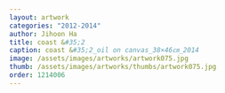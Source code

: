 ```yaml
---
layout: artwork 
categories: "2012-2014" 
author: Jihoon Ha 
title: coast &#35;2 
caption: coast &#35;2_oil on canvas_38×46㎝_2014 
image: /assets/images/artworks/artwork075.jpg 
thumb: /assets/images/artworks/thumbs/artwork075.jpg 
order: 1214006 
---
```

